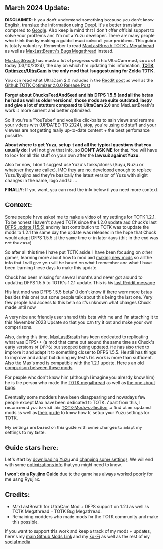 ## March 2024 Update:

**DISCLAIMER**: If you don't understand something because you don't know English, translate the information using [Deepl](https://www.deepl.com/). It's a better translator compared to [Google](https://translate.google.es/?hl=es&sl=auto&tl=es&op=websites). Also keep in mind that I don't offer official support to solve your problems and I'm not a Yuzu developer. There are many people who think that by making a guide I must solve all your problems. This guide is totally voluntary. Remember to read [MaxLastBreath TOTK's Megathread](https://www.reddit.com/user/Maxlastbreath/comments/148o725/tears_of_the_kingdom_yuzu_setup_guide_60_fps_up/) as well as [MaxLastBreath's Bugs Megathread](https://www.reddit.com/user/Maxlastbreath/comments/148p4wh/yuzu_totk_bugmegathread/) instead.

[MaxLastBreath](https://github.com/MaxLastBreath/TOTK-DFPS) has made a lot of progress with his UltraCam mod, so as of today (03/10/2024), the day on which I'm updating this information, **[TOTK Optimizer/UltraCam](https://github.com/MaxLastBreath/TOTK-mods/releases) is the only mod that I suggest using for Zelda TOTK.**

You can read what UltraCam 2.0 includes in the [Reddit post](https://www.reddit.com/user/Maxlastbreath/comments/1baopsy/totk_optimizer_20_ultracam_beyond_new_dfps/) as well as the [Github TOTK Optimizer 2.0.0 Release Post](https://github.com/MaxLastBreath/TOTK-mods/releases/tag/manager-2.0.0)

**Forget about ChucksFeedAndSeed and his DFPS 1.5.5 (and all the betas he had as well as older versions), those mods are quite outdated, laggy and give a lot of stutters compared to UltraCam 2.0** and MaxLastBreath's work is more current and better optimized.

So if you're a "YouTuber" and you like clickbaits to gain views and rename your videos with (UPDATED TO 2024), stop, you're using old stuff and your viewers are not getting really up-to-date content + the best perfomance possible.

**About where to get Yuzu, setup it and all the typical questions that you usually do**: I will not give that info, so **DON'T ASK ME** for that. You will have to look for all this stuff on your own after the **lawsuit against Yuzu**.

Also for now, I don't suggest use Yuzu's forks/clones (Suyu, Nuzu or whatever they are called). IMO they are not developed enough to replace Yuzu/Ryujinx and they're basically the latest version of Yuzu with slight changes in the name, logo and UI ...

**FINALLY**: If you  want, you can read the info below if you need more context.

## Context:

Some people have asked me to make a video of my settings for TOTK 1.2.1. To be honest I haven't played TOTK since the 1.2.0 update and [Chuck's last DFPS update (1.5.5)](https://www.reddit.com/user/ChucksFeedAndSeed/comments/14xksce/beta1_totk_dynamicfps_v155beta1_custom_internal/) and my last contribution to TOTK was to update the mods to 1.2.1 the same day the update was released in the hope that Chuck would adapt DFPS 1.5.5 at the same time or in later days (this in the end was not the case). 

So after all this time I have put TOTK aside. I have been focusing on other games, learning more about how to mod and [making new mods](https://github.com/StevensND/switch-port-mods) so all the info that I will give you will be based on what I remember and what I have been learning these days to make this update.

Chuck has been missing for several months and never got around to updating DFPS 1.5.5 to TOTK's 1.2.1 update. This is his [last Reddit message](https://www.reddit.com/u/ChucksFeedAndSeed/comments/14xksce/comment/ju8qqth/?utm_source=share&utm_medium=web2x&context=3)

His last mod was DFPS 1.5.5 beta7 (I don't know if there were more betas besides this one) but some people talk about this being the last one. Very few people had access to this beta so it’s unknown what changes Chuck made until now.

A very nice and friendly user shared this beta with me and I'm attaching it to this November 2023 Update so that you can try it out and make your own comparisons.

Also, during this time, [MaxLastBreath](https://github.com/MaxLastBreath/TOTK-DFPS) has been dedicated to replicating what was DFPS++ (a mod that came out around the same time as Chuck's early versions of DFPS) but stopped being updated. He has also tried to improve it and adapt it to something closer to DFPS 1.5.5. He still has things to improve and adapt but during my tests his work is more than sufficient. Also the Max's mod is compatible with the 1.2.1 update. Here's an [old comparison between these mods](https://youtu.be/5zMMAq4hfsQ?si=fsD9EuvXXW7IjX4B). 

For people who don't know him (although I imagine you already know him) he is the person who made the [TOTK megathread](https://www.reddit.com/user/Maxlastbreath/comments/148o725/tears_of_the_kingdom_yuzu_setup_guide_60_fps_up/) as well as [the one about bugs](https://www.reddit.com/user/Maxlastbreath/comments/148p4wh/yuzu_totk_bugmegathread/). 

Eventually some modders have been disappearing and nowadays few people except Max have been dedicated to TOTK. Apart from this, I recommend you to visit this [TOTK-Mods-collection](https://github.com/hoverbike1/TOTK-Mods-collection/tree/main) to find other updated mods as well as [their guide](https://github.com/hoverbike1/TOTK-Mods-collection/blob/main/SETUP.md) to know how to setup your Yuzu settings for TOTK. 

My settings are based on this guide with some changes to adapt my settings to my taste. 

## Guide stars here:

Let's start by [downloading Yuzu](https://github.com/StevensND/switch-port-mods/tree/main/The%20Legend%20of%20Zelda%20Tears%20of%20the%20Kingdom/%5B0100F2C0115B6000%5D/1.2.1/How%20to%20Setup%20Yuzu) and [changing some settings](https://github.com/StevensND/switch-port-mods/tree/main/The%20Legend%20of%20Zelda%20Tears%20of%20the%20Kingdom/%5B0100F2C0115B6000%5D/1.2.1/Settings%20(Only%20for%20Yuzu)). We will end with some [optimizations info](https://github.com/StevensND/switch-port-mods/tree/main/The%20Legend%20of%20Zelda%20Tears%20of%20the%20Kingdom/%5B0100F2C0115B6000%5D/1.2.1/Optimizations) that you might need to know.

**I won't do a Ryujinx Guide** due to the game has always worked poorly for me using Ryujinx.

## Credits:

- MaxLastBreath for UltraCam Mod + DFPS support on 1.2.1 as well as TOTK Megathread + TOTK Bug Megathread.
- Remaining modders who made mods for the TOTK community and make this possible.

If you want to support this work and keep a track of my mods + updates, here's my [main Github Mods Link](https://github.com/StevensND/switch-port-mods) and my [Ko-Fi](https://ko-fi.com/stevenss) as well as the rest of my [social media](https://linktr.ee/stevenssv2)